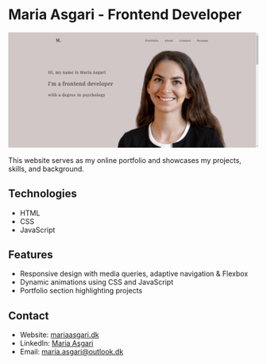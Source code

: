 # Maria Asgari - Frontend Developer

![Project Preview](/images/preview.png)

This website serves as my online portfolio and showcases my projects, skills, and background. 

## Technologies

- HTML
- CSS
- JavaScript

## Features

- Responsive design with media queries, adaptive navigation & Flexbox
- Dynamic animations using CSS and JavaScript
- Portfolio section highlighting projects

## Contact

- Website: [mariaasgari.dk](https://mariaasgari.dk/)
- LinkedIn: [Maria Asgari](https://www.linkedin.com/in/maria-asgari/)
- Email: [maria.asgari@outlook.dk](mailto:maria.asgari@outlook.dk)